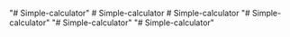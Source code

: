 "# Simple-calculator" 
#   S i m p l e - c a l c u l a t o r  
 #   S i m p l e - c a l c u l a t o r  
 "# Simple-calculator" 
"# Simple-calculator" 
"# Simple-calculator" 
